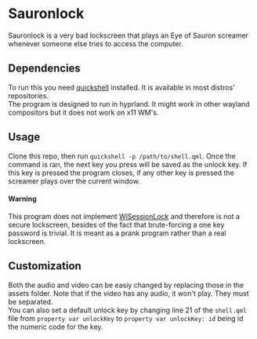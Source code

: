 # Sauronlock
Sauronlock is a very bad lockscreen that plays an Eye of Sauron screamer whenever someone else tries to access the computer.
## Dependencies
To run this you need [quickshell](https://quickshell.org/) installed. It is available in most distros' repositories.  
The program is designed to run in hyprland. It might work in other wayland compositors but it does not work on x11 WM's.
## Usage
Clone this repo, then run ```quickshell -p /path/to/shell.qml```.
Once the command is ran, the next key you press will be saved as the unlock key. If this key is pressed the program closes, if any other key is pressed the screamer plays over the current window.
#### Warning
This program does not implement [WlSessionLock](https://quickshell.org/docs/v0.2.0/types/Quickshell.Wayland/WlSessionLock/) and therefore is not a secure lockscreen, besides of the fact that brute-forcing a one key password is trivial. It is meant as a prank program rather than a real lockscreen.
## Customization
Both the audio and video can be easiy changed by replacing those in the assets folder. Note that if the video has any audio, it won't play. They must be separated.  
You can also set a default unlock key by changing line 21 of the ```shell.qml``` file from ```property var unlockKey``` to ```property var unlockKey: id``` being id the numeric code for the key.
